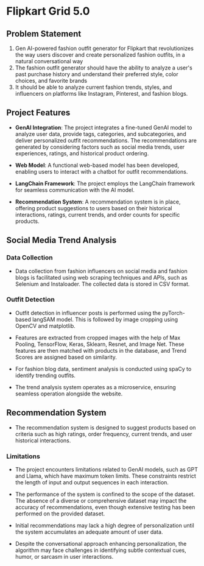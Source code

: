 # Flipkart Grid 5.0

## Problem Statement

1. Gen AI-powered fashion outfit generator for Flipkart that revolutionizes the way users 
discover and create personalized fashion outfits, in a natural conversational way
2. The fashion outfit generator should have the ability to analyze a user's past purchase 
history and understand their preferred style, color choices, and favorite brands
3. It should be able to analyze current fashion trends, styles, and influencers on 
platforms like Instagram, Pinterest, and fashion blogs.

## Project Features

- **GenAI Integration**: The project integrates a fine-tuned GenAI model to analyze user data, provide tags, categories, and subcategories, and deliver personalized outfit recommendations. The recommendations are generated by considering factors such as social media trends, user experiences, ratings, and historical product ordering.

- **Web Model**: A functional web-based model has been developed, enabling users to interact with a chatbot for outfit recommendations.

- **LangChain Framework**: The project employs the LangChain framework for seamless communication with the AI model.

- **Recommendation System**: A recommendation system is in place, offering product suggestions to users based on their historical interactions, ratings, current trends, and order counts for specific products.

## Social Media Trend Analysis

### Data Collection

- Data collection from fashion influencers on social media and fashion blogs is facilitated using web scraping techniques and APIs, such as Selenium and Instaloader. The collected data is stored in CSV format.

### Outfit Detection

- Outfit detection in influencer posts is performed using the pyTorch-based langSAM model. This is followed by image cropping using OpenCV and matplotlib.

- Features are extracted from cropped images with the help of Max Pooling, TensorFlow, Keras, Sklearn, Resnet, and Image Net. These features are then matched with products in the database, and Trend Scores are assigned based on similarity.

- For fashion blog data, sentiment analysis is conducted using spaCy to identify trending outfits.

- The trend analysis system operates as a microservice, ensuring seamless operation alongside the website.

## Recommendation System

- The recommendation system is designed to suggest products based on criteria such as high ratings, order frequency, current trends, and user historical interactions.

### Limitations

- The project encounters limitations related to GenAI models, such as GPT and Llama, which have maximum token limits. These constraints restrict the length of input and output sequences in each interaction.

- The performance of the system is confined to the scope of the dataset. The absence of a diverse or comprehensive dataset may impact the accuracy of recommendations, even though extensive testing has been performed on the provided dataset.

- Initial recommendations may lack a high degree of personalization until the system accumulates an adequate amount of user data.

- Despite the conversational approach enhancing personalization, the algorithm may face challenges in identifying subtle contextual cues, humor, or sarcasm in user interactions.
